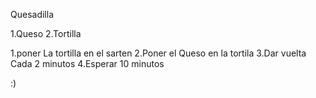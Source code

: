 Quesadilla

1.Queso
2.Tortilla

1.poner La tortilla en el sarten
2.Poner el  Queso en la tortila
3.Dar vuelta Cada 2 minutos
4.Esperar 10 minutos

:)
